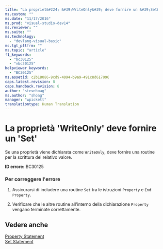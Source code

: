 ```yaml
---
title: "La propriet&#224; &#39;WriteOnly&#39; deve fornire un &#39;Set&#39; | Microsoft Docs"
ms.custom: ""
ms.date: "11/17/2016"
ms.prod: "visual-studio-dev14"
ms.reviewer: ""
ms.suite: ""
ms.technology: 
  - "devlang-visual-basic"
ms.tgt_pltfrm: ""
ms.topic: "article"
f1_keywords: 
  - "bc30125"
  - "vbc30125"
helpviewer_keywords: 
  - "BC30125"
ms.assetid: c2b18086-9cd9-4094-b9a9-491c8d617096
caps.latest.revision: 8
caps.handback.revision: 8
author: "stevehoag"
ms.author: "shoag"
manager: "wpickett"
translationtype: Human Translation
---
```

# La propriet&#224; &#39;WriteOnly&#39; deve fornire un &#39;Set&#39;
Se una proprietà viene dichiarata come `WriteOnly`, deve fornire una routine per la scrittura del relativo valore.  
  
 **ID errore:** BC30125  
  
### Per correggere l'errore  
  
1.  Assicurarsi di includere una routine `Set` tra le istruzioni `Property` e `End Property`.  
  
2.  Verificare che le altre routine all'interno della dichiarazione `Property` vengano terminate correttamente.  
  
## Vedere anche  
 [Property Statement](../../visual-basic/language-reference/statements/property-statement.md)   
 [Set Statement](../../visual-basic/language-reference/statements/set-statement.md)